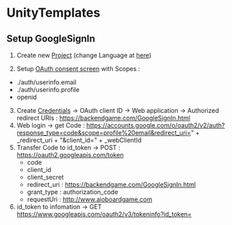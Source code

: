 # UnityTemplates

## Setup GoogleSignIn

1. Create new [Project](https://console.cloud.google.com/projectcreate) (change Language at [here](https://myaccount.google.com/language))

2. Setup [OAuth consent screen](https://console.cloud.google.com/apis/credentials/consent) with Scopes :
 - ./auth/userinfo.email
 - ./auth/userinfo.profile
 - openid

3. Create [Credentials](https://console.cloud.google.com/apis/credentials) → OAuth client ID  → Web application  → Authorized redirect URIs : https://backendgame.com/GoogleSignIn.html
4. Web login → get Code :
   https://accounts.google.com/o/oauth2/v2/auth?response_type=code&scope=profile%20email&redirect_uri=" + _redirect_uri + "&client_id=" + _webClientId
6. Transfer Code to id_token → POST : https://oauth2.googleapis.com/token
   - code
   - client_id
   - client_secret
   - redirect_uri : https://backendgame.com/GoogleSignIn.html
   - grant_type : authorization_code
   - requestUri : http://www.aioboardgame.com
7. id_token to infomation → GET https://www.googleapis.com/oauth2/v3/tokeninfo?id_token=

